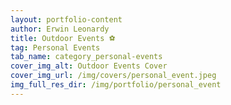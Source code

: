 ```yaml
---
layout: portfolio-content
author: Erwin Leonardy
title: Outdoor Events ⚽
tag: Personal Events
tab_name: category_personal-events
cover_img_alt: Outdoor Events Cover
cover_img_url: /img/covers/personal_event.jpeg
img_full_res_dir: /img/portfolio/personal_event
---
```

